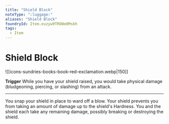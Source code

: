 ```yaml
---
title: "Shield Block"
noteType: ":luggage:"
aliases: "Shield Block"
foundryId: Item.euzyw9TROWe0Msbh
tags:
  - Item
---
```


# Shield Block
![[icons-sundries-books-book-red-exclamation.webp|150]]

**Trigger** While you have your shield raised, you would take physical damage (bludgeoning, piercing, or slashing) from an attack.

* * *

You snap your shield in place to ward off a blow. Your shield prevents you from taking an amount of damage up to the shield's Hardness. You and the shield each take any remaining damage, possibly breaking or destroying the shield.
